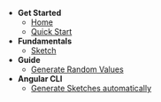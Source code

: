 - **Get Started**
  - [Home](getting-started/home.md)
  - [Quick Start](getting-started/quick-start.md)
- **Fundamentals**
  - [Sketch](fundamentals/sketch.md)
- **Guide**
  - [Generate Random Values](guide/generate-random-values.md)
- **Angular CLI**
  - [Generate Sketches automatically](angular-cli/generate-sketches-automatically.md)
